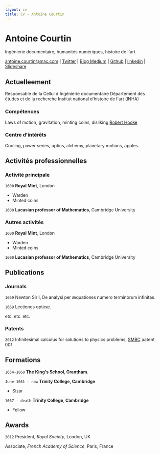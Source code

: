 ```yaml
---
layout: cv
title: CV - Antoine Courtin
---
```

# Antoine Courtin
Ingénierie documentaire, humanités numériques, histoire de l'art.

<div id="webaddress">
<a href="antoine.courtin@mac.com">antoine.courtin@mac.com</a>
| <a href="http://twitter.com/seeksanusername">Twitter</a>
| <a href="https://medium.com/@seeksanusername">Blog Medium</a>
| <a href="https://github.com/antoinecourtin">Github</a>
| <a href="http://goo.gl/e7dTfu">linkedin</a>
| <a href="http://fr.slideshare.net/antoinecourtin">Slideshare</a>
</div>


## Actuelleement

Responsable de la Cellul d'Ingénierie documentaire
Département des études et de la recherche
Institut national d'histoire de l'art (INHA)

### Compétences

Laws of motion, gravitation, minting coins, disliking [Robert Hooke](http://en.wikipedia.org/wiki/Robert_Hooke)


### Centre d'intérêts

Cooling, power series, optics, alchemy, planetary motions, apples.


## Activités professionnelles
### Activité principale
`1600`
__Royal Mint__, London

- Warden
- Minted coins

`1600`
__Lucasian professor of Mathematics__, Cambridge University

### Autres activités
`1600`
__Royal Mint__, London

- Warden
- Minted coins

`1600`
__Lucasian professor of Mathematics__, Cambridge University




## Publications

<!-- A list is also available [online](http://scholar.google.co.uk/citations?user=LTOTl0YAAAAJ) -->

### Journals

`1669`
Newton Sir I, De analysi per æquationes numero terminorum infinitas.

`1669`
Lectiones opticæ.

etc. etc. etc.

### Patents

`2012`
Infinitesimal calculus for solutions to physics problems, [SMBC](http://www.techdirt.com/articles/20121011/09312820678/if-patents-had-been-around-time-newton.shtml) patent 001



## Formations

`1654-1660`
__The King's School, Grantham.__

`June 1661 - now`
__Trinity College, Cambridge__

- Sizar

`1667 - death`
__Trinity College, Cambridge__

- Fellow


## Awards

`2012`
President, *Royal Society*, London, UK

Associate, *French Academy of Science*, Paris, France



<!-- ### Footer

Last updated: May 2018 -->
